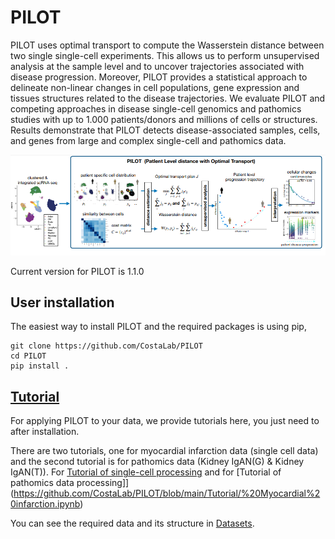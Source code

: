 # PILOT

PILOT uses optimal transport to compute the Wasserstein distance between two single single-cell experiments. This allows us to perform unsupervised analysis at the sample level and to uncover trajectories associated with disease progression. Moreover, PILOT provides a statistical approach to delineate non-linear changes in cell populations, gene expression and tissues structures related to the disease trajectories.  We evaluate PILOT and competing approaches in  disease single-cell genomics and pathomics studies with up to 1.000 patients/donors and millions of cells or structures. Results demonstrate that PILOT detects disease-associated samples, cells, and genes from large and complex single-cell and pathomics data.


![plot](./img/plot.png)


Current version for PILOT is 1.1.0

## User installation
The easiest way to install PILOT and the required packages is using pip,

```terminal
git clone https://github.com/CostaLab/PILOT
cd PILOT
pip install .
```
## [Tutorial](https://github.com/CostaLab/PILOT/tree/main/Tutorial)
For applying PILOT to your data, we provide tutorials here, you just need to after installation.

There are two tutorials, one for myocardial infarction data (single cell data) and the second tutorial is for pathomics data (Kidney IgAN(G) & Kidney IgAN(T)).
For [Tutorial of single-cell processing](https://github.com/CostaLab/PILOT/blob/main/Tutorial/%20Myocardial%20infarction.ipynb) and for [Tutorial of pathomics data processing]](https://github.com/CostaLab/PILOT/blob/main/Tutorial/%20Myocardial%20infarction.ipynb)

You can see the required data and its structure in [Datasets](https://github.com/CostaLab/PILOT/tree/main/Tutorial/Datasets).


